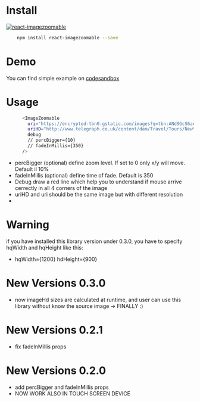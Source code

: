 # Install
[![react-imagezoomable](https://nodei.co/npm/react-imagezoomable.png)](https://npmjs.org/package/react-imagezoomable)
```sh
    npm install react-imagezoomable --save
```
# Demo
You can find simple example on [codesandbox](https://1j86yy833.codesandbox.io/)
# Usage

```sh
      <ImageZoomable
        uri="https://encrypted-tbn0.gstatic.com/images?q=tbn:ANd9GcS6aet0wf5IR_eWqnfWt96RfCREgsO4LjjM6qQYnELMVw7uYM9_Ag"
        uriHD="http://www.telegraph.co.uk/content/dam/Travel/Tours/New%20York1-xlarge.jpg"
        debug
        // percBigger={10}
        // fadeInMillis={350}        
      />
```
- percBigger (optional) define zoom level. If set to 0 only x/y will move. Default il 10%
- fadeInMillis (optional) define time of fade. Default is 350
- Debug draw a red line which help you to understand if mouse arrive cerrectly in all 4 corners of the image
- uriHD and uri should be the same image but with different resolution
- 
# Warning
if you have installed this library version under 0.3.0, you have to specify hqWidth and hqHeight like this:
- hqWidth={1200} hdHeight={900}

# New Versions 0.3.0 
- now imageHd sizes are calculated at runtime, and user can use this library without know the source image -> FINALLY :)

# New Versions 0.2.1
- fix fadeInMillis props

# New Versions 0.2.0
- add percBigger and fadeInMillis props
- NOW WORK ALSO IN TOUCH SCREEN DEVICE



